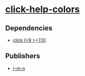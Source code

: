 # [click-help-colors](https://pypi.org/project/click-help-colors)

## Dependencies
- [click (<9,>=7.0)](packages/c/click.md)



## Publishers
- [r-m-n](https://pypi.org/user/r-m-n)

